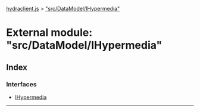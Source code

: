 [hydraclient.js](../README.md) > ["src/DataModel/IHypermedia"](../modules/_src_datamodel_ihypermedia_.md)



# External module: "src/DataModel/IHypermedia"

## Index

### Interfaces

* [IHypermedia](../interfaces/_src_datamodel_ihypermedia_.ihypermedia.md)



---
